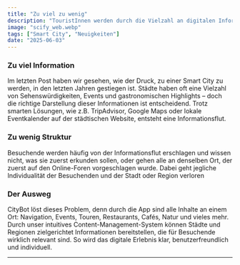 ```yaml
---
title: "Zu viel zu wenig"
description: "TouristInnen werden durch die Vielzahl an digitalen Informationsquellen oft überfordert. CityBot strukturiert diese Inhalte sinnvoll und macht das touristische Erlebnis klar, individuell und benutzerfreundlich. - 3 min zu lesen"
image: "scify_web.webp"
tags: ["Smart City", "Neuigkeiten"]
date: "2025-06-03"
---
```


### Zu viel Information
Im letzten Post haben wir gesehen, wie der Druck, zu einer Smart City zu werden, in den letzten Jahren gestiegen ist. Städte haben oft eine Vielzahl von Sehenswürdigkeiten, Events und gastronomischen Highlights – doch die richtige Darstellung dieser Informationen ist entscheidend. Trotz smarten Lösungen, wie z.B. TripAdvisor, Google Maps oder lokale Eventkalender auf der städtischen Website, entsteht eine Informationsflut.

### Zu wenig Struktur
Besuchende werden häufig von der Informationsflut erschlagen und wissen nicht, was sie zuerst erkunden sollen, oder gehen alle an denselben Ort, der zuerst auf den Online-Foren vorgeschlagen wurde. Dabei geht jegliche Individualität der Besuchenden und der Stadt oder Region verloren

### Der Ausweg
CityBot löst dieses Problem, denn durch die App sind alle Inhalte an einem Ort: Navigation, Events, Touren, Restaurants, Cafés, Natur und vieles mehr. Durch unser intuitives Content-Management-System können Städte und Regionen zielgerichtet Informationen bereitstellen, die für Besuchende wirklich relevant sind. So wird das digitale Erlebnis klar, benutzerfreundlich und individuell.

---
